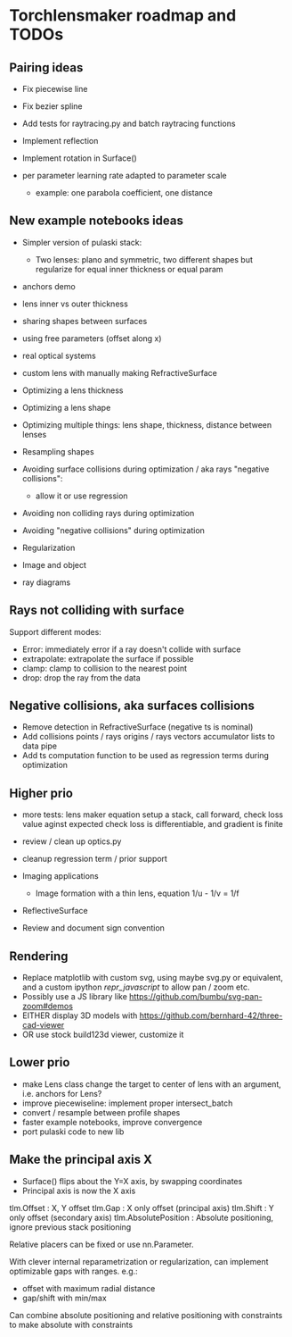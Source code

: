 # Torchlensmaker roadmap and TODOs

## Pairing ideas

* Fix piecewise line
* Fix bezier spline

* Add tests for raytracing.py and batch raytracing functions
* Implement reflection

* Implement rotation in Surface()

* per parameter learning rate adapted to parameter scale
    * example: one parabola coefficient, one distance


## New example notebooks ideas

* Simpler version of pulaski stack: 
    * Two lenses: plano and symmetric, two different shapes but regularize for equal inner thickness or equal param

* anchors demo
* lens inner vs outer thickness
* sharing shapes between surfaces
* using free parameters (offset along x)
* real optical systems
* custom lens with manually making RefractiveSurface

* Optimizing a lens thickness
* Optimizing a lens shape
* Optimizing multiple things: lens shape, thickness, distance between lenses
* Resampling shapes

* Avoiding surface collisions during optimization / aka rays "negative collisions":
    * allow it or use regression
* Avoiding non colliding rays during optimization
* Avoiding "negative collisions" during optimization
* Regularization

* Image and object
* ray diagrams


## Rays not colliding with surface

Support different modes:
* Error: immediately error if a ray doesn't collide with surface
* extrapolate: extrapolate the surface if possible
* clamp: clamp to collision to the nearest point
* drop: drop the ray from the data


## Negative collisions, aka surfaces collisions

* Remove detection in RefractiveSurface (negative ts is nominal)
* Add collisions points / rays origins / rays vectors accumulator lists to data pipe
* Add ts computation function to be used as regression terms during optimization


## Higher prio

*  more tests:
    lens maker equation
    setup a stack, call forward, check loss value aginst expected
    check loss is differentiable, and gradient is finite

* review / clean up optics.py
* cleanup regression term / prior support

* Imaging applications
    * Image formation with a thin lens, equation 1/u - 1/v = 1/f

* ReflectiveSurface

* Review and document sign convention

## Rendering

* Replace matplotlib with custom svg, using maybe svg.py or equivalent, and a custom ipython _repr_javascript_ to allow pan / zoom etc.
* Possibly use a JS library like https://github.com/bumbu/svg-pan-zoom#demos
* EITHER display 3D models with https://github.com/bernhard-42/three-cad-viewer
* OR use stock build123d viewer, customize it

## Lower prio

* make Lens class change the target to center of lens with an argument, i.e. anchors for Lens?
* improve piecewiseline: implement proper intersect_batch
* convert / resample between profile shapes
* faster example notebooks, improve convergence
* port pulaski code to new lib


## Make the principal axis X

* Surface() flips about the Y=X axis, by swapping coordinates
* Principal axis is now the X axis

tlm.Offset  :  X, Y offset
tlm.Gap     :  X only offset (principal axis)
tlm.Shift   :  Y only offset (secondary axis)
tlm.AbsolutePosition : Absolute positioning, ignore previous stack positioning

Relative placers can be fixed or use nn.Parameter.

With clever internal reparametrization or regularization, can implement optimizable gaps with ranges.
e.g.:
- offset with maximum radial distance
- gap/shift with min/max

Can combine absolute positioning and relative positioning with constraints to make absolute with constraints
